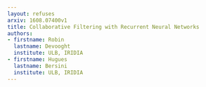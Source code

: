 ```yaml
---
layout: refuses
arxiv: 1608.07400v1
title: Collaborative Filtering with Recurrent Neural Networks
authors: 
- firstname: Robin
  lastname: Devooght
  institute: ULB, IRIDIA
- firstname: Hugues
  lastname: Bersini
  institute: ULB, IRIDIA
---
```

